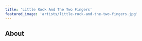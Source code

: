 ```yaml
---
title: 'Little Rock And The Two Fingers'
featured_image: 'artists/little-rock-and-the-two-fingers.jpg'
---
```


## About


